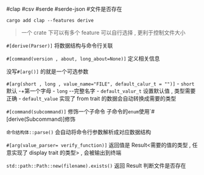 #clap #csv #serde #serde-json #文件是否存在


```shell
cargo add clap --features derive
```

> 一个 crate 下可以有多个 feature 可以自行选择 , 更利于控制文件大小


 `#[derive(Parser)]` 将数据结构与命令行关联

`#[command(version , about, long_about=None)]` 定义相关信息

没写`#[arg()]` 的就是一个可选参数

`#[arg(short , long , value_name="FILE", default_calur_t = "")]`
	- `short` 默认 -+第一个字母
	- `long` --完整名字
	- `default_valur_t` 设置默认值 , 类型需要正确
		- `default_value` 实现了 from trait 的数据会自动转换成需要的类型

`#[command(subcommand)]` 修饰一个子命令 子命令的`enum`使用`#[derive(Subcommand)]修饰


`命令结构体::parse()` 会自动将命令行参数解析成对应数据结构

`#[arg(value_parser= verify_function)]` 返回值是 Result<需要的值的类型 , 任意实现了 display trait 的类型> , 会被输出到终端


`std::path::Path::new(filename).exists()` 返回 Result 判断文件是否存在
